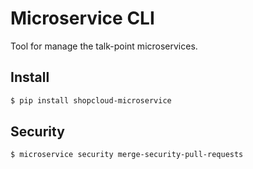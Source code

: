 # Microservice CLI

Tool for manage the talk-point microservices.

## Install

````sh
$ pip install shopcloud-microservice
````

## Security

```sh
$ microservice security merge-security-pull-requests
```
